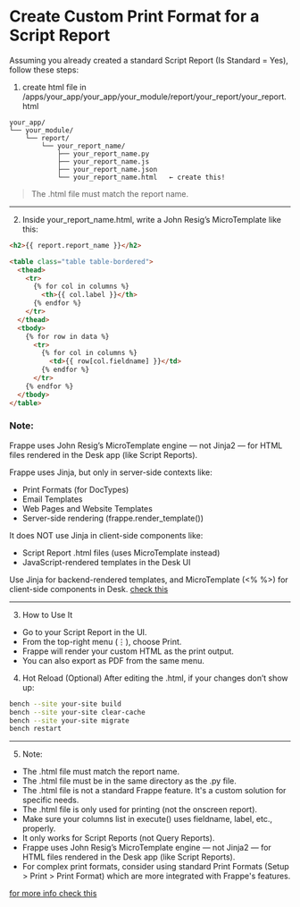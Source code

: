 # Create Custom Print Format for a Script Report

Assuming you already created a standard Script Report (Is Standard = Yes), follow these steps:

1. create html file in /apps/your_app/your_app/your_module/report/your_report/your_report.html
```
your_app/
└── your_module/
    └── report/
        └── your_report_name/
            ├── your_report_name.py
            ├── your_report_name.js
            ├── your_report_name.json
            └── your_report_name.html   ← create this!
```
> The .html file must match the report name.

---

2. Inside your_report_name.html, write a John Resig’s MicroTemplate like this:
```html
<h2>{{ report.report_name }}</h2>

<table class="table table-bordered">
  <thead>
    <tr>
      {% for col in columns %}
        <th>{{ col.label }}</th>
      {% endfor %}
    </tr>
  </thead>
  <tbody>
    {% for row in data %}
      <tr>
        {% for col in columns %}
          <td>{{ row[col.fieldname] }}</td>
        {% endfor %}
      </tr>
    {% endfor %}
  </tbody>
</table>
```

### Note:
Frappe uses John Resig’s MicroTemplate engine — not Jinja2 — for HTML files rendered in the Desk app (like Script Reports).

Frappe uses Jinja, but only in server-side contexts like:
- Print Formats (for DocTypes)
- Email Templates
- Web Pages and Website Templates
- Server-side rendering (frappe.render_template())

It does NOT use Jinja in client-side components like:
- Script Report .html files (uses MicroTemplate instead)
- JavaScript-rendered templates in the Desk UI

Use Jinja for backend-rendered templates, and MicroTemplate (<% %>) for  client-side components in Desk.
[check this](https://docs.frappe.io/framework/user/en/guides/app-development/using-html-templates-in-javascript)

---

3. How to Use It
- Go to your Script Report in the UI.
- From the top-right menu (⋮), choose Print.
- Frappe will render your custom HTML as the print output.
- You can also export as PDF from the same menu.

4. Hot Reload (Optional)
After editing the .html, if your changes don’t show up:
```bash
bench --site your-site build
bench --site your-site clear-cache
bench --site your-site migrate
bench restart
```
---

5. Note: 
- The .html file must match the report name.
- The .html file must be in the same directory as the .py file.
- The .html file is not a standard Frappe feature. It's a custom solution for specific needs.
- The .html file is only used for printing (not the onscreen report).
- Make sure your columns list in execute() uses fieldname, label, etc., properly.
- It only works for Script Reports (not Query Reports).
- Frappe uses John Resig’s MicroTemplate engine — not Jinja2 — for HTML files rendered in the Desk app (like Script Reports).
- For complex print formats, consider using standard Print Formats (Setup > Print > Print Format) which are more integrated with Frappe's features.

[for more info check this](https://github.com/frappe/erpnext/blob/develop/erpnext/accounts/report/general_ledger/general_ledger.html)
